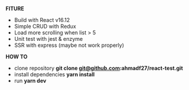 **FITURE**

- Build with React v16.12
- Simple CRUD with Redux
- Load more scrolling when list > 5
- Unit test with jest & enzyme
- SSR with express (maybe not work properly)

**HOW TO**

- clone repository __git clone git@github.com:ahmadf27/react-test.git__
- install dependencies __yarn install__
- run __yarn dev__